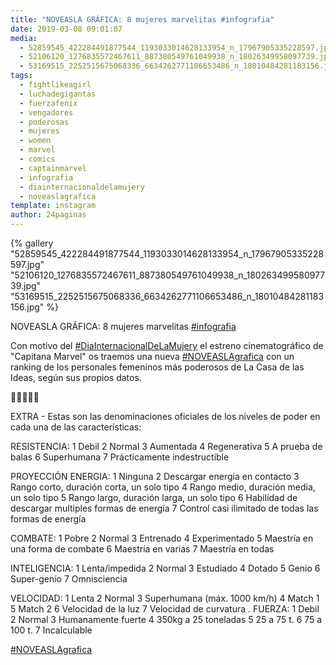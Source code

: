 ```yaml
---
title: "NOVEASLA GRÁFICA: 8 mujeres marvelitas #infografia"
date: 2019-03-08 09:01:07
media: 
  - 52859545_422284491877544_1193033014628133954_n_17967905335228597.jpg
  - 52106120_1276835572467611_887380549761049938_n_18026349958097739.jpg
  - 53169515_2252515675068336_6634262771106653486_n_18010484281183156.jpg
tags: 
  - fightlikeagirl
  - luchadegigantas
  - fuerzafenix
  - vengadores
  - poderosas
  - mujeres
  - women
  - marvel
  - comics
  - captainmarvel
  - infografia
  - diainternacionaldelamujery
  - noveaslagrafica
template: instagram
author: 24paginas
---
```


{% gallery "52859545_422284491877544_1193033014628133954_n_17967905335228597.jpg" "52106120_1276835572467611_887380549761049938_n_18026349958097739.jpg" "53169515_2252515675068336_6634262771106653486_n_18010484281183156.jpg" %}

NOVEASLA GRÁFICA: 8 mujeres marvelitas [#infografia](/etiquetas/infografia)

Con motivo del [#DiaInternacionalDeLaMujery](/etiquetas/diainternacionaldelamujery) el estreno cinematográfico de "Capitana Marvel" os traemos una nueva [#NOVEASLAgrafica](/etiquetas/noveaslagrafica) con un ranking de los personales femeninos más poderosos de La Casa de las Ideas, según sus propios datos.

🤜🏼✨🤛🏼

EXTRA - Estas son las denominaciones oficiales de los niveles de poder en cada una de las características:

RESISTENCIA:
1 Debil
2 Normal
3 Aumentada
4 Regenerativa
5 A prueba de balas
6 Superhumana
7 Prácticamente indestructible

PROYECCIÓN ENERGIA:
1 Ninguna
2 Descargar energia en contacto
3 Rango corto, duración corta, un solo tipo
4 Rango medio, duración media, un solo tipo
5 Rango largo, duración larga, un solo tipo
6 Habilidad de descargar multiples formas de energía
7 Control casi ilimitado de todas las formas de energía

COMBATE:
1 Pobre
2 Normal
3 Entrenado
4 Experimentado
5 Maestría en una forma de combate
6 Maestría en varias
7 Maestría en todas

INTELIGENCIA:
1 Lenta/impedida
2 Normal
3 Estudiado
4 Dotado
5 Genio
6 Super-genio
7 Omnisciencia

VELOCIDAD:
1 Lenta
2 Normal
3 Superhumana (máx. 1000 km/h)
4 Match 1
5 Match 2
6 Velocidad de la luz
7 Velocidad de curvatura .
FUERZA:
1 Debil
2 Normal
3 Humanamente fuerte
4 350kg a 25 toneladas
5 25 a 75 t.
6 75 a 100 t.
7 Incalculable

[#NOVEASLAgrafica](/etiquetas/noveaslagrafica)
